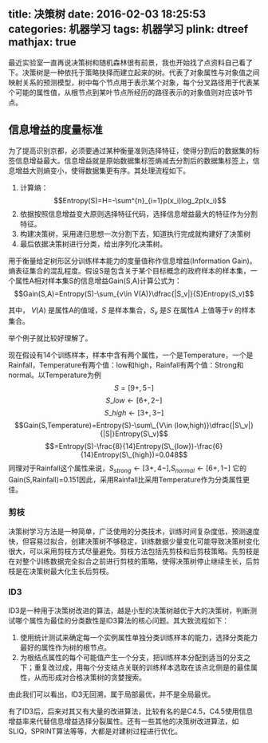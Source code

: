 title: 决策树
date: 2016-02-03 18:25:53
categories: 机器学习
tags: 机器学习
plink: dtreef
mathjax: true
---
最近实验室一直再说决策树和随机森林很有前景，我也开始找了点资料自己看了下。决策树是一种依托于策略抉择而建立起来的树。代表了对象属性与对象值之间映射关系的预测模型，树中每个节点用于表示某个对象，每个分叉路径用于代表某个可能的属性值，从根节点到某叶节点所经历的路径表示的对象值则对应该叶节点。

## 信息增益的度量标准
为了提高识别京都，必须要通过某种衡量准则选择特征，使得分割后的数据集的标签信息增益最大。信息增益就是原始数据集标签熵减去分割后的数据集标签上，信息增益大则熵变小，使得数据集更有序。其处理流程如下。
1. 计算熵：
$$Entropy(S)=H=-\sum^{n}_{i=1}p(x_i)log_2p(x_i)$$
2. 依据按照信息增益变大原则选择特征代码，选择信息增益最大的特征作为分割特征。
3. 构建决策树，采用递归思想一次分割下去，知道执行完成就构建好了决策树
4. 最后依据决策树进行分类，给出序列化决策树。

用于衡量给定树形区分训练样本能力的度量值称作信息增益(Information Gain)。熵表征集合的混乱程度。假设S是包含关于某个目标概念的政府样本的样本集，一个属性A相对样本集S的信息增益Gain(S,A)计算公式为：
$$Gain(S,A)=Entropy(S)-\sum_{v\in V(A)}\dfrac{|S_v|}{S}Entropy(S_v)$$

其中， $V(A)$ 是属性A的值域，$S$ 是样本集合，$S_v$ 是$S$ 在属性$A$ 上值等于$v$ 的样本集合。

举个例子就比较好理解了。

现在假设有14个训练样本，样本中含有两个属性，一个是Temperature，一个是Rainfall，Temperature有两个值：low和high，Rainfall有两个值：Strong和normal。以Temperature为例
$$S=[9+,5-]$$ $$S\_{low}\leftarrow[6+,2-]$$ $$S\_{high}\leftarrow[3+,3-]$$ $$Gain(S,Temperature)=Entropy(S)-\sum\_{V\in (low,high)}\dfrac{|S\_v|}{|S|}Entropy(S\_v)$$ $$=Entropy(S)-\frac{8}{14}Entropy(S\_{low})-\frac{6}{14}Entropy(S\_{high})=0.048$$ 同理对于Rainfall这个属性来说，$S_{strong}\leftarrow [3+,4-]$,$S_{normal}\leftarrow [6+,1-]$
它的Gain(S,Rainfall)=0.151因此，采用Rainfall比采用Temperature作为分类属性更佳。

### 剪枝

决策树学习方法是一种简单，广泛使用的分类技术，训练时间复杂度低，预测速度快，但容易过拟合，创建决策树不够稳定，训练数据少量变化可能导致决策树变化很大，可以采用剪枝方式尽量避免。剪枝方法包括先剪枝和后剪枝策略。先剪枝是在对整个训练数据完全拟合之前进行剪枝的策略，使得决策树停止继续生长，后剪枝是在决策树最大化生长后剪枝。

### ID3

ID3是一种用于决策树改进的算法，越是小型的决策树越优于大的决策树，判断测试哪个属性为最佳的分类数性是ID3算法的核心问题。其大致流程如下：
1. 使用统计测试来确定每一个实例属性单独分类训练样本的能力，选择分类能力最好的属性作为树的根节点。
2. 为根结点属性的每个可能值产生一个分支，把训练样本分配到适当的分支之下；重复改过成，用每个分支结点关联的训练样本选取在该点北侧是的最佳属性，从而形成对合格决策树的贪婪搜索。

由此我们可以看出，ID3无回溯，属于局部最优，并不是全局最优。

有了ID3后，后来对其又有大量的改进算法，比较有名的是C4.5，C4.5使用信息增益率来代替信息增益选择分裂属性。还有一些其他的决策树改进算法，如SLIQ，SPRINT算法等等，大都是对建树过程进行优化。
